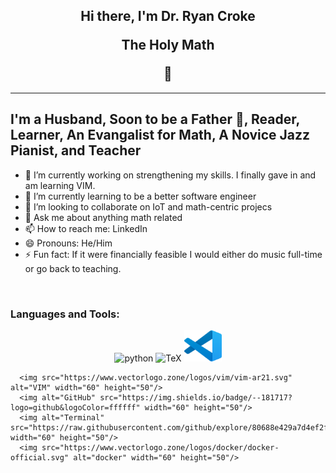 <h2 align="center">Hi there, I'm Dr. Ryan Croke <p text="bold">The Holy Math</p> 👋</h2>
  
---
## I'm a Husband, Soon to be a Father 👶, Reader, Learner, An Evangalist for Math, A Novice Jazz Pianist, and Teacher
  

- 🔭 I’m currently working on strengthening my skills. I finally gave in and am learning VIM.
- 🌱 I’m currently learning to be a better software engineer
- 👯 I’m looking to collaborate on IoT and math-centric projecs
- 💬 Ask me about anything math related
- 📫 How to reach me: LinkedIn
- 😄 Pronouns: He/Him
- ⚡ Fun fact: If it were financially feasible I would either do music full-time or go back to teaching. 

<br />

### Languages and Tools:

<p align="center">
      <img src="https://www.vectorlogo.zone/logos/python/python-icon.svg" alt="python" width="55" height="55"/>
  <img src="https://github.com/file-icons/icons/blob/master/svg/LaTeX.svg" alt="TeX" width="55" height="55"/>
      <img src="https://raw.githubusercontent.com/github/explore/80688e429a7d4ef2fca1e82350fe8e3517d3494d/topics/visual-studio-code/visual-studio-code.png" alt="Visual Studio Code"  width="60" height="50"/>
  
      <img src="https://www.vectorlogo.zone/logos/vim/vim-ar21.svg" alt="VIM" width="60" height="50"/>
      <img alt="GitHub" src="https://img.shields.io/badge/--181717?logo=github&logoColor=ffffff" width="60" height="50"/>
      <img alt="Terminal" src="https://raw.githubusercontent.com/github/explore/80688e429a7d4ef2fca1e82350fe8e3517d3494d/topics/terminal/terminal.png" width="60" height="50"/>
      <img src="https://www.vectorlogo.zone/logos/docker/docker-official.svg" alt="docker" width="60" height="50"/>
</p>

<br />
